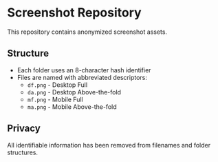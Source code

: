 # Screenshot Repository

This repository contains anonymized screenshot assets.

## Structure
- Each folder uses an 8-character hash identifier
- Files are named with abbreviated descriptors:
  - `df.png` - Desktop Full
  - `da.png` - Desktop Above-the-fold
  - `mf.png` - Mobile Full
  - `ma.png` - Mobile Above-the-fold

## Privacy
All identifiable information has been removed from filenames and folder structures.

